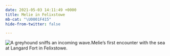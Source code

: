 ```yaml
---
date: 2021-05-03 14:11:49 +0000
title: Melie in Felixstowe
mb-cat: "\U0001F415"
hide-from-twitter: false

---
```

![A greyhound sniffs an incoming wave.](https://www.thisdaysportion.com/images/17d00940-8271-4bc6-96a7-7c46285fa784.jpeg)Melie’s first encounter with the sea at Langard Fort in Felixstowe.
